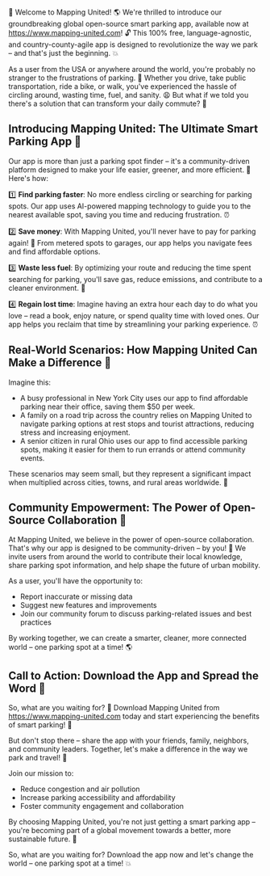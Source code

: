 🎉 Welcome to Mapping United! 🌎 We're thrilled to introduce our groundbreaking global open-source smart parking app, available now at https://www.mapping-united.com! 🔓 This 100% free, language-agnostic, and country-county-agile app is designed to revolutionize the way we park – and that's just the beginning. 💥

As a user from the USA or anywhere around the world, you're probably no stranger to the frustrations of parking. 🚗 Whether you drive, take public transportation, ride a bike, or walk, you've experienced the hassle of circling around, wasting time, fuel, and sanity. 😩 But what if we told you there's a solution that can transform your daily commute? 💫

Introducing Mapping United: The Ultimate Smart Parking App 🚀
---------------------------------------------------

Our app is more than just a parking spot finder – it's a community-driven platform designed to make your life easier, greener, and more efficient. 🌟 Here's how:

1️⃣ **Find parking faster**: No more endless circling or searching for parking spots. Our app uses AI-powered mapping technology to guide you to the nearest available spot, saving you time and reducing frustration. ⏰

2️⃣ **Save money**: With Mapping United, you'll never have to pay for parking again! 🤑 From metered spots to garages, our app helps you navigate fees and find affordable options.

3️⃣ **Waste less fuel**: By optimizing your route and reducing the time spent searching for parking, you'll save gas, reduce emissions, and contribute to a cleaner environment. 🌿

4️⃣ **Regain lost time**: Imagine having an extra hour each day to do what you love – read a book, enjoy nature, or spend quality time with loved ones. Our app helps you reclaim that time by streamlining your parking experience. ⏰

Real-World Scenarios: How Mapping United Can Make a Difference 🌈
-------------------------------------------------------------------

Imagine this:

* A busy professional in New York City uses our app to find affordable parking near their office, saving them $50 per week.
* A family on a road trip across the country relies on Mapping United to navigate parking options at rest stops and tourist attractions, reducing stress and increasing enjoyment.
* A senior citizen in rural Ohio uses our app to find accessible parking spots, making it easier for them to run errands or attend community events.

These scenarios may seem small, but they represent a significant impact when multiplied across cities, towns, and rural areas worldwide. 💪

Community Empowerment: The Power of Open-Source Collaboration 🌟
------------------------------------------------------------------

At Mapping United, we believe in the power of open-source collaboration. That's why our app is designed to be community-driven – by you! 👥 We invite users from around the world to contribute their local knowledge, share parking spot information, and help shape the future of urban mobility.

As a user, you'll have the opportunity to:

* Report inaccurate or missing data
* Suggest new features and improvements
* Join our community forum to discuss parking-related issues and best practices

By working together, we can create a smarter, cleaner, more connected world – one parking spot at a time! 🌎

Call to Action: Download the App and Spread the Word 🔔
---------------------------------------------------------

So, what are you waiting for? 🤔 Download Mapping United from https://www.mapping-united.com today and start experiencing the benefits of smart parking! 🚀

But don't stop there – share the app with your friends, family, neighbors, and community leaders. Together, let's make a difference in the way we park and travel! 🌟

Join our mission to:

* Reduce congestion and air pollution
* Increase parking accessibility and affordability
* Foster community engagement and collaboration

By choosing Mapping United, you're not just getting a smart parking app – you're becoming part of a global movement towards a better, more sustainable future. 🌈

So, what are you waiting for? Download the app now and let's change the world – one parking spot at a time! 💥
